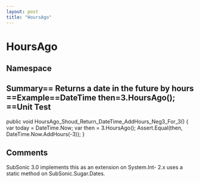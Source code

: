 ```yaml
---
layout: post
title: "HoursAgo"
---
```


# HoursAgo



<h2>Namespace</h2>

 
  

<h2>Summary== Returns a date in the future by hours  ==Example==DateTime then=3.HoursAgo();  ==Unit Test</h2>

 
public void HoursAgo_Shoud_Return_DateTime_AddHours_Neg3_For_3() {             var today = DateTime.Now;             var then = 3.HoursAgo();              Assert.Equal(then, DateTime.Now.AddHours(-3));         }  

<h2>Comments</h2>

 SubSonic 3.0 implements this as an extension on System.Int- 2.x uses a static method on SubSonic.Sugar.Dates.
